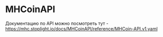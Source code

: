 # MHCoinAPI

Документацию по API можно посмотреть тут - https://mhc.stoplight.io/docs/MHCoinAPI/reference/MHCoin-API.v1.yaml
